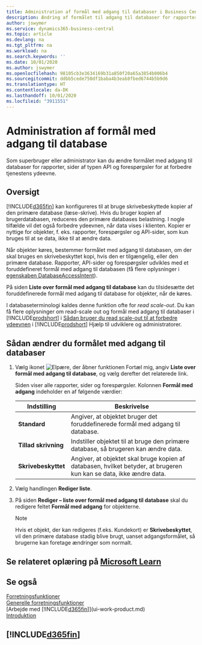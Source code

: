```yaml
---
title: Administration af formål med adgang til databaser i Business Central | Microsoft Docs
description: Ændring af formålet til adgang til databaser for rapporter, API-sider og forespørgsler.
author: jswymer
ms.service: dynamics365-business-central
ms.topic: article
ms.devlang: na
ms.tgt_pltfrm: na
ms.workload: na
ms.search.keywords: ''
ms.date: 10/01/2020
ms.author: jswymer
ms.openlocfilehash: 98105cb3e3634169b31a850f20a65a3854b006b4
ms.sourcegitcommit: ddbb5cede750df1baba4b3eab8fbed6744b5b9d6
ms.translationtype: HT
ms.contentlocale: da-DK
ms.lasthandoff: 10/01/2020
ms.locfileid: "3911551"
---
```

# <a name="managing-database-access-intent"></a>Administration af formål med adgang til database 

Som superbruger eller administrator kan du ændre formålet med adgang til databaser for rapporter, sider af typen API og forespørgsler for at forbedre tjenestens ydeevne.

## <a name="overview"></a>Oversigt

[!INCLUDE[d365fin](includes/d365fin_md.md)] kan konfigureres til at bruge skrivebeskyttede kopier af den primære database (læse-skrive). Hvis du bruger kopien af brugerdatabasen, reduceres den primære databases belastning. I nogle tilfælde vil det også forbedre ydeevnen, når data vises i klienten. Kopier er nyttige for objekter, f. eks. rapporter, forespørgsler og API-sider, som kun bruges til at se data, ikke til at ændre data.

Når objekter køres, bestemmer formålet med adgang til databasen, om der skal bruges en skrivebeskyttet kopi, hvis den er tilgængelig, eller den primære database. Rapporter, API-sider og forespørgsler udvikles med et foruddefineret formål med adgang til databasen (få flere oplysninger i [egenskaben DatabaseAccessIntent](/dynamics365/business-central/dev-itpro/developer/properties/devenv-dataaccessintent-property)).

På siden **Liste over formål med adgang til database** kan du tilsidesætte det foruddefinerede formål med adgang til database for objekter, når de køres.

I databaseterminologi kaldes denne funktion ofte for *read scale-out*. Du kan få flere oplysninger om read-scale out og formål med adgang til databaser i [!INCLUDE[prodshort](includes/prodshort.md)] i [Sådan bruger du read scale-out til at forbedre ydeevnen](/dynamics365/business-central/dev-itpro/administration/database-read-scale-out-overview) i [!INCLUDE[prodshort](includes/prodshort.md)] Hjælp til udviklere og administratorer.

## <a name="to-change-the-database-access-intent"></a>Sådan ændrer du formålet med adgang til databaser

1. Vælg ikonet ![Elpære, der åbner funktionen Fortæl mig](media/ui-search/search_small.png "Fortæl mig, hvad du vil foretage dig"), angiv **Liste over formål med adgang til database**, og vælg derefter det relaterede link.

    Siden viser alle rapporter, sider og forespørgsler. Kolonnen **Formål med adgang** indeholder en af følgende værdier:

    |**Indstilling**|**Beskrivelse**|  
    |------------|-------------|  
    |**Standard**|Angiver, at objektet bruger det foruddefinerede formål med adgang til database.|
    |**Tillad skrivning**|Indstiller objektet til at bruge den primære database, så brugeren kan ændre data.|
    |**Skrivebeskyttet**|Angiver, at objektet skal bruge kopien af databasen, hvilket betyder, at brugeren kun kan se data, ikke ændre data.|

2. Vælg handlingen **Rediger liste**.

3. På siden **Rediger – liste over formål med adgang til database** skal du redigere feltet **Formål med adgang** for objekterne.

    > [!NOTE]
    > Hvis et objekt, der kan redigeres (f.eks. Kundekort) er **Skrivebeskyttet**, vil den primære database stadig blive brugt, uanset adgangsformålet, så brugerne kan foretage ændringer som normalt.

## <a name="see-related-training-at-microsoft-learn"></a>Se relateret oplæring på [Microsoft Learn](/learn/paths/deploy-configure-dynamics-365-business-central/)

## <a name="see-also"></a>Se også
[Forretningsfunktioner](across-business-functionality.md)  
[Generelle forretningsfunktioner](ui-across-business-areas.md)  
[Arbejde med [!INCLUDE[d365fin](includes/d365fin_md.md)]](ui-work-product.md)  
[Introduktion](product-get-started.md)    

## [!INCLUDE[d365fin](includes/free_trial_md.md)]  
